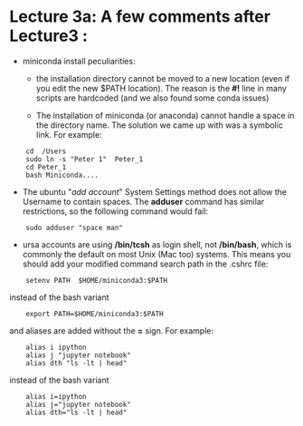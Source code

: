# Lecture 3a:  A few comments after Lecture3 :

- miniconda install peculiarities:

  - the installation directory cannot be moved to a new location (even
    if you edit the new $PATH location). The reason is the **#!** line
    in many scripts are hardcoded (and we also found some conda issues)

  - The installation of miniconda (or anaconda) cannot handle a space
    in the directory name. The solution we came up with was a symbolic
    link. For example:
```
    cd  /Users
    sudo ln -s "Peter 1"  Peter_1
    cd Peter_1
    bash Miniconda....
```

- The ubuntu "*add account*" System Settings method does not allow the Username to contain spaces.
The **adduser** command has similar restrictions, so the following command would fail:
```
	sudo adduser "space man"
```
    
- ursa accounts are using **/bin/tcsh** as login shell, not
  **/bin/bash**, which is commonly the default on most Unix (Mac too) systems.
  This means you should add your modified command
  search path in the .cshrc file:

```
	setenv PATH  $HOME/miniconda3:$PATH
```
instead of the bash variant
```
	export PATH=$HOME/miniconda3:$PATH
```
and aliases are added without the **=** sign. For example:
```
	alias i ipython
	alias j "jupyter notebook"
	alias dth "ls -lt | head"
```
instead of the bash variant
```
	alias i=ipython
	alias j="jupyter notebook"
	alias dth="ls -lt | head"
```	
